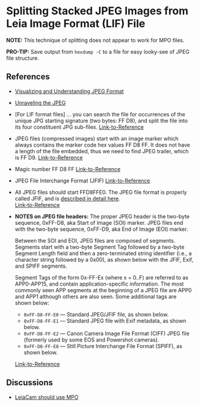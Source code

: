 # Splitting Stacked JPEG Images from Leia Image Format (LIF) File #

**NOTE:** This technique of splitting does not appear to work for MPO
files.

**PRO-TIP:** Save output from `hexdump -C` to a file for easy
looky-see of JPEG file structure.

## References ##

- [Visualizing and Understanding JPEG Format](https://github.com/corkami/formats/blob/master/image/jpeg.md)

- [Unraveling the JPEG](https://parametric.press/issue-01/unraveling-the-jpeg/)

- [For LIF format files] ... you can search the file for occurrences
  of the unique JPG starting signature (two bytes: FF D8), and split
  the file into its four constituent JPG
  sub-files. [Link-to-Reference](https://photo-3d.groups.io/g/main/message/131743)

- JPEG files (compressed images) start with an image marker which
  always contains the marker code hex values FF D8 FF. It does not
  have a length of the file embedded, thus we need to find JPEG
  trailer, which is FF D9.
  [Link-to-Reference](https://www.file-recovery.com/jpg-signature-format.htm)

- Magic number FF D8 FF [Link-to-Reference](https://www.ntfs.com/jpeg-signature-format.htm)

- JPEG File Interchange Format (JFIF) [Link-to-Reference](https://en.wikipedia.org/wiki/JPEG_File_Interchange_Format)

- All JPEG files should start FFD8FFE0. The JPEG file format is
  properly called JFIF, and is [described in detail here](https://www.ecma-international.org/publications/files/ECMA-TR/ECMA%20TR-098.pdf).  
  [Link-to-Reference](https://community.adobe.com/t5/photoshop-ecosystem-discussions/is-there-a-way-to-create-jpeg-files-without-the-photoshop-file-signature/td-p/11001989)

- **NOTES on JPEG file headers:** The proper JPEG header is the
  two-byte sequence, 0xFF-D8, aka Start of Image (SOI) marker.  JPEG
  files end with the two-byte sequence, 0xFF-D9, aka End of Image
  (EOI) marker.

  Between the SOI and EOI, JPEG files are composed of
  segments. Segments start with a two-byte Segment Tag followed by a
  two-byte Segment Length field and then a zero-terminated string
  identifier (i.e., a character string followed by a 0x00), as shown
  below with the JFIF, Exif, and SPIFF segments.

  Segment Tags of the form 0x-FF-Ex (where x = 0..F) are referred to
  as APP0-APP15, and contain application-specific information. The
  most commonly seen APP segments at the beginning of a JPEG file are
  APP0 and APP1 although others are also seen. Some additional tags
  are shown below:

  - `0xFF-D8-FF-E0` — Standard JPEG/JFIF file, as shown below.
  - `0xFF-D8-FF-E1` — Standard JPEG file with Exif metadata, as shown below.
  - `0xFF-D8-FF-E2` — Canon Camera Image File Format (CIFF) JPEG file
    (formerly used by some EOS and Powershot cameras).
  - `0xFF-D8-FF-E8` — Still Picture Interchange File Format (SPIFF),
    as shown below.

  [Link-to-Reference](https://www.garykessler.net/library/file_sigs.html)

## Discussions ##

- [LeiaCam should use MPO](https://forums.leialoft.com/t/leiacam-should-use-mpo/1766)

<!-- EOF: references.md -->
